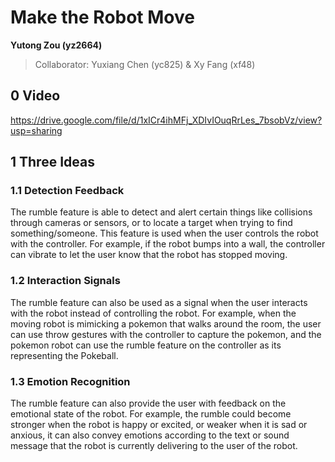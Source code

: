 # Make the Robot Move

**Yutong Zou (yz2664)**

>   Collaborator: Yuxiang Chen (yc825) & Xy Fang (xf48)



## 0 Video

https://drive.google.com/file/d/1xICr4ihMFj_XDIvIOuqRrLes_7bsobVz/view?usp=sharing



## 1 Three Ideas

### 1.1 Detection Feedback

The rumble feature is able to detect and alert certain things like collisions through cameras or sensors, or to locate a target when trying to find something/someone. This feature is used when the user controls the robot with the controller. For example, if the robot bumps into a wall, the controller can vibrate to let the user know that the robot has stopped moving.



### 1.2 Interaction Signals

The rumble feature can also be used as a signal when the user interacts with the robot instead of controlling the robot. For example, when the moving robot is mimicking a pokemon that walks around the room, the user can use throw gestures with the controller to capture the pokemon, and the pokemon robot can use the rumble feature on the controller as its representing the Pokeball.



### 1.3 Emotion Recognition

The rumble feature can also provide the user with feedback on the emotional state of the robot. For example, the rumble could become stronger when the robot is happy or excited, or weaker when it is sad or anxious, it can also convey emotions according to the text or sound message that the robot is currently delivering to the user of the robot. 